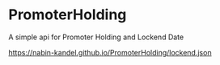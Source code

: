 # PromoterHolding
A simple api for Promoter Holding and  Lockend Date

https://nabin-kandel.github.io/PromoterHolding/lockend.json
